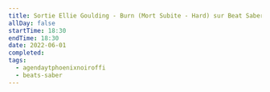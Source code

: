```yaml
---
title: Sortie Ellie Goulding - Burn (Mort Subite - Hard) sur Beat Saber
allDay: false
startTime: 18:30
endTime: 18:30
date: 2022-06-01
completed: 
tags:
  - agendaytphoenixnoiroffi
  - beats-saber
---
```

